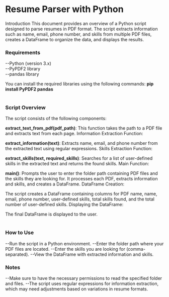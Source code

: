 <h1>Resume Parser with Python</h1>
<h4></h4>Introduction</h4>
This document provides an overview of a Python script designed to parse resumes in PDF format. The script extracts information such as name, email, phone number, and skills from multiple PDF files, creates a DataFrame to organize the data, and displays the results.

<h3>Requirements</h3>
--Python (version 3.x)<br>
--PyPDF2 library<br>
--pandas library<br>

You can install the required libraries using the following commands:
**pip install PyPDF2 pandas**<br>
<br>
<h3>Script Overview</h3>
The script consists of the following components:

**extract_text_from_pdf(pdf_path)**: This function takes the path to a PDF file and extracts text from each page.
Information Extraction Function:

**extract_information(text)**: Extracts name, email, and phone number from the extracted text using regular expressions.
Skills Extraction Function:

**extract_skills(text, required_skills)**: Searches for a list of user-defined skills in the extracted text and returns the found skills.
Main Function:

**main()**: Prompts the user to enter the folder path containing PDF files and the skills they are looking for. It processes each PDF, extracts information and skills, and creates a DataFrame.
DataFrame Creation:

The script creates a DataFrame containing columns for PDF name, name, email, phone number, user-defined skills, total skills found, and the total number of user-defined skills.
Displaying the DataFrame:

The final DataFrame is displayed to the user.<br>
<br>
<h3>How to Use</h3>
--Run the script in a Python environment.
--Enter the folder path where your PDF files are located.
--Enter the skills you are looking for (comma-separated).
--View the DataFrame with extracted information and skills.

<h3>Notes</h3>

--Make sure to have the necessary permissions to read the specified folder and files.
--The script uses regular expressions for information extraction, which may need adjustments based on variations in resume formats.
